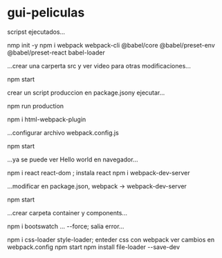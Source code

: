 # gui-peliculas

scripst ejecutados...

nmp init -y 
npm i webpack webpack-cli @babel/core @babel/preset-env @babel/preset-react babel-loader

...crear una carperta src y ver video para otras modificaciones...

npm start

crear un script produccion en package.jsony ejecutar...

npm run production

npm i html-webpack-plugin

...configurar archivo webpack.config.js

npm start

...ya se puede ver Hello world en navegador...

npm i react react-dom ; instala react
npm i webpack-dev-server

...modificar en package.json, webpack -> webpack-dev-server 

npm start

...crear carpeta container y components...

npm i bootswatch ... --force; salia error...

npm i css-loader style-loader; enteder css con webpack
ver cambios en webpack.config
npm start
npm install file-loader --save-dev